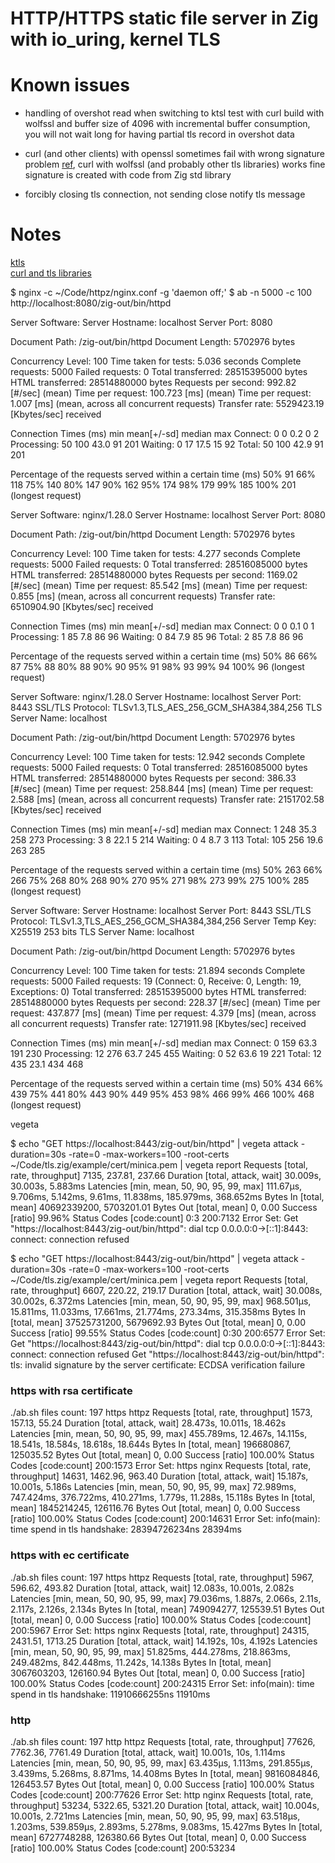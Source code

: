 # HTTP/HTTPS static file server in Zig with io_uring, kernel TLS

# Known issues

- handling of overshot read when switching to ktsl
test with curl build with wolfssl and buffer size of 4096 with incremental buffer consumption, you will not wait long for having partial tls record in overshot data

- curl (and other clients) with openssl sometimes fail with wrong signature problem [ref](https://github.com/curl/curl/issues/11434), curl with wolfssl (and probably other tls libraries) works fine  
signature is created with code from Zig std library 

- forcibly closing tls connection, not sending close notify tls message


# Notes 

[ktls](https://docs.kernel.org/networking/tls.html)  
[curl and tls libraries](https://everything.curl.dev/build/tls.html)  


$ nginx -c ~/Code/httpz/nginx.conf -g 'daemon off;'
$ ab -n 5000 -c 100  http://localhost:8080/zig-out/bin/httpd

Server Software:
Server Hostname:        localhost
Server Port:            8080

Document Path:          /zig-out/bin/httpd
Document Length:        5702976 bytes

Concurrency Level:      100
Time taken for tests:   5.036 seconds
Complete requests:      5000
Failed requests:        0
Total transferred:      28515395000 bytes
HTML transferred:       28514880000 bytes
Requests per second:    992.82 [#/sec] (mean)
Time per request:       100.723 [ms] (mean)
Time per request:       1.007 [ms] (mean, across all concurrent requests)
Transfer rate:          5529423.19 [Kbytes/sec] received

Connection Times (ms)
              min  mean[+/-sd] median   max
Connect:        0    0   0.2      0       2
Processing:    50  100  43.0     91     201
Waiting:        0   17  17.5     15      92
Total:         50  100  42.9     91     201

Percentage of the requests served within a certain time (ms)
  50%     91
  66%    118
  75%    140
  80%    147
  90%    162
  95%    174
  98%    179
  99%    185
 100%    201 (longest request)


Server Software:        nginx/1.28.0
Server Hostname:        localhost
Server Port:            8080

Document Path:          /zig-out/bin/httpd
Document Length:        5702976 bytes

Concurrency Level:      100
Time taken for tests:   4.277 seconds
Complete requests:      5000
Failed requests:        0
Total transferred:      28516085000 bytes
HTML transferred:       28514880000 bytes
Requests per second:    1169.02 [#/sec] (mean)
Time per request:       85.542 [ms] (mean)
Time per request:       0.855 [ms] (mean, across all concurrent requests)
Transfer rate:          6510904.90 [Kbytes/sec] received

Connection Times (ms)
              min  mean[+/-sd] median   max
Connect:        0    0   0.1      0       1
Processing:     1   85   7.8     86      96
Waiting:        0   84   7.9     85      96
Total:          2   85   7.8     86      96

Percentage of the requests served within a certain time (ms)
  50%     86
  66%     87
  75%     88
  80%     88
  90%     90
  95%     91
  98%     93
  99%     94
 100%     96 (longest request)
 
 
Server Software:        nginx/1.28.0
Server Hostname:        localhost
Server Port:            8443
SSL/TLS Protocol:       TLSv1.3,TLS_AES_256_GCM_SHA384,384,256
TLS Server Name:        localhost

Document Path:          /zig-out/bin/httpd
Document Length:        5702976 bytes

Concurrency Level:      100
Time taken for tests:   12.942 seconds
Complete requests:      5000
Failed requests:        0
Total transferred:      28516085000 bytes
HTML transferred:       28514880000 bytes
Requests per second:    386.33 [#/sec] (mean)
Time per request:       258.844 [ms] (mean)
Time per request:       2.588 [ms] (mean, across all concurrent requests)
Transfer rate:          2151702.58 [Kbytes/sec] received

Connection Times (ms)
              min  mean[+/-sd] median   max
Connect:        1  248  35.3    258     273
Processing:     3    8  22.1      5     214
Waiting:        0    4   8.7      3     113
Total:        105  256  19.6    263     285

Percentage of the requests served within a certain time (ms)
  50%    263
  66%    266
  75%    268
  80%    268
  90%    270
  95%    271
  98%    273
  99%    275
 100%    285 (longest request)
 
 
Server Software:
Server Hostname:        localhost
Server Port:            8443
SSL/TLS Protocol:       TLSv1.3,TLS_AES_256_GCM_SHA384,384,256
Server Temp Key:        X25519 253 bits
TLS Server Name:        localhost

Document Path:          /zig-out/bin/httpd
Document Length:        5702976 bytes

Concurrency Level:      100
Time taken for tests:   21.894 seconds
Complete requests:      5000
Failed requests:        19
   (Connect: 0, Receive: 0, Length: 19, Exceptions: 0)
Total transferred:      28515395000 bytes
HTML transferred:       28514880000 bytes
Requests per second:    228.37 [#/sec] (mean)
Time per request:       437.877 [ms] (mean)
Time per request:       4.379 [ms] (mean, across all concurrent requests)
Transfer rate:          1271911.98 [Kbytes/sec] received

Connection Times (ms)
              min  mean[+/-sd] median   max
Connect:        0  159  63.3    191     230
Processing:    12  276  63.7    245     455
Waiting:        0   52  63.6     19     221
Total:         12  435  23.1    434     468

Percentage of the requests served within a certain time (ms)
  50%    434
  66%    439
  75%    441
  80%    443
  90%    449
  95%    453
  98%    466
  99%    466
 100%    468 (longest request)


vegeta

$ echo "GET https://localhost:8443/zig-out/bin/httpd" | vegeta attack -duration=30s -rate=0 -max-workers=100 -root-certs ~/Code/tls.zig/example/cert/minica.pem |  vegeta report
Requests      [total, rate, throughput]         7135, 237.81, 237.66
Duration      [total, attack, wait]             30.009s, 30.003s, 5.883ms
Latencies     [min, mean, 50, 90, 95, 99, max]  111.67µs, 9.706ms, 5.142ms, 9.61ms, 11.838ms, 185.979ms, 368.652ms
Bytes In      [total, mean]                     40692339200, 5703201.01
Bytes Out     [total, mean]                     0, 0.00
Success       [ratio]                           99.96%
Status Codes  [code:count]                      0:3  200:7132
Error Set:
Get "https://localhost:8443/zig-out/bin/httpd": dial tcp 0.0.0.0:0->[::1]:8443: connect: connection refused

$ echo "GET https://localhost:8443/zig-out/bin/httpd" | vegeta attack -duration=30s -rate=0 -max-workers=100 -root-certs ~/Code/tls.zig/example/cert/minica.pem |  vegeta report
Requests      [total, rate, throughput]         6607, 220.22, 219.17
Duration      [total, attack, wait]             30.008s, 30.002s, 6.372ms
Latencies     [min, mean, 50, 90, 95, 99, max]  968.501µs, 15.811ms, 11.033ms, 17.661ms, 21.774ms, 273.34ms, 315.358ms
Bytes In      [total, mean]                     37525731200, 5679692.93
Bytes Out     [total, mean]                     0, 0.00
Success       [ratio]                           99.55%
Status Codes  [code:count]                      0:30  200:6577
Error Set:
Get "https://localhost:8443/zig-out/bin/httpd": dial tcp 0.0.0.0:0->[::1]:8443: connect: connection refused
Get "https://localhost:8443/zig-out/bin/httpd": tls: invalid signature by the server certificate: ECDSA verification failure




### https with rsa certificate
 ./ab.sh
files count: 197
https httpz
Requests      [total, rate, throughput]         1573, 157.13, 55.24
Duration      [total, attack, wait]             28.473s, 10.011s, 18.462s
Latencies     [min, mean, 50, 90, 95, 99, max]  455.789ms, 12.467s, 14.115s, 18.541s, 18.584s, 18.618s, 18.644s
Bytes In      [total, mean]                     196680867, 125035.52
Bytes Out     [total, mean]                     0, 0.00
Success       [ratio]                           100.00%
Status Codes  [code:count]                      200:1573
Error Set:
https nginx
Requests      [total, rate, throughput]         14631, 1462.96, 963.40
Duration      [total, attack, wait]             15.187s, 10.001s, 5.186s
Latencies     [min, mean, 50, 90, 95, 99, max]  72.989ms, 747.424ms, 376.722ms, 410.271ms, 1.779s, 11.288s, 15.118s
Bytes In      [total, mean]                     1845214245, 126116.76
Bytes Out     [total, mean]                     0, 0.00
Success       [ratio]                           100.00%
Status Codes  [code:count]                      200:14631
Error Set:
info(main): time spend in tls handshake: 28394726234ns 28394ms

### https with ec certificate 
./ab.sh
files count: 197
https httpz
Requests      [total, rate, throughput]         5967, 596.62, 493.82
Duration      [total, attack, wait]             12.083s, 10.001s, 2.082s
Latencies     [min, mean, 50, 90, 95, 99, max]  79.036ms, 1.887s, 2.066s, 2.11s, 2.117s, 2.126s, 2.134s
Bytes In      [total, mean]                     749094277, 125539.51
Bytes Out     [total, mean]                     0, 0.00
Success       [ratio]                           100.00%
Status Codes  [code:count]                      200:5967
Error Set:
https nginx
Requests      [total, rate, throughput]         24315, 2431.51, 1713.25
Duration      [total, attack, wait]             14.192s, 10s, 4.192s
Latencies     [min, mean, 50, 90, 95, 99, max]  51.825ms, 444.278ms, 218.863ms, 249.482ms, 842.448ms, 11.242s, 14.138s
Bytes In      [total, mean]                     3067603203, 126160.94
Bytes Out     [total, mean]                     0, 0.00
Success       [ratio]                           100.00%
Status Codes  [code:count]                      200:24315
Error Set:
info(main): time spend in tls handshake: 11910666255ns 11910ms

### http 
 ./ab.sh
files count: 197
http httpz
Requests      [total, rate, throughput]         77626, 7762.36, 7761.49
Duration      [total, attack, wait]             10.001s, 10s, 1.114ms
Latencies     [min, mean, 50, 90, 95, 99, max]  63.435µs, 1.113ms, 291.855µs, 3.439ms, 5.268ms, 8.871ms, 14.408ms
Bytes In      [total, mean]                     9816084846, 126453.57
Bytes Out     [total, mean]                     0, 0.00
Success       [ratio]                           100.00%
Status Codes  [code:count]                      200:77626
Error Set:
http nginx
Requests      [total, rate, throughput]         53234, 5322.65, 5321.20
Duration      [total, attack, wait]             10.004s, 10.001s, 2.721ms
Latencies     [min, mean, 50, 90, 95, 99, max]  63.518µs, 1.203ms, 539.859µs, 2.893ms, 5.278ms, 9.083ms, 15.427ms
Bytes In      [total, mean]                     6727748288, 126380.66
Bytes Out     [total, mean]                     0, 0.00
Success       [ratio]                           100.00%
Status Codes  [code:count]                      200:53234
